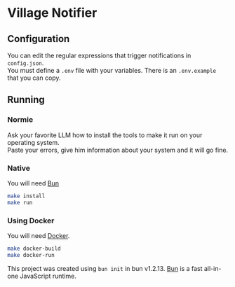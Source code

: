 # Village Notifier

## Configuration

You can edit the regular expressions that trigger notifications in `config.json`.  
You must define a `.env` file with your variables. There is an `.env.example` that you can copy.

## Running

### Normie

Ask your favorite LLM how to install the tools to make it run on your operating system.  
Paste your errors, give him information about your system and it will go fine.

### Native
You will need [Bun](https://bun.sh/)
```bash
make install
make run
```

### Using Docker
You will need [Docker](https://docker.com/).
```bash
make docker-build
make docker-run
```


This project was created using `bun init` in bun v1.2.13. [Bun](https://bun.sh) is a fast all-in-one JavaScript runtime.
